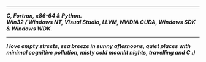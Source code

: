 ----------------
___C, Fortran, x86-64 & Python.___      
___Win32 / Windows NT, Visual Studio, LLVM, NVIDIA CUDA, Windows SDK & Windows WDK.___    

---------------

___I love empty streets, sea breeze in sunny afternoons, quiet places with minimal cognitive pollution, misty cold moonlit nights, travelling and C :)___

